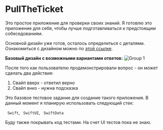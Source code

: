# PullTheTicket
Это простое приложение для проверки своих знаний. 
Я готовлю это приложение для себя, 
чтобы лучше подготавливаться к предстоящим собеседованиям. 

Основной дизайн уже готов, осталось определиться с деталями.
Ознакомиться с дизайном можно по [этой ссылке](https://www.figma.com/design/5r7yFIv6C0xUTdEa11qfdN/%D0%A2%D1%8F%D0%BD%D0%B8%D1%82%D0%B5-%D0%B1%D0%B8%D0%BB%D0%B5%D1%82?node-id=0-1&t=Z1KDYhZJq2UrwPwp-1).

**Базовый дизайн с возможными вариантами ответов:**
![Group 1](https://github.com/djirro/PullTheTicket/assets/26225334/7038ccbb-c00f-48c4-92e8-e65912c09024)

После того как пользователю продемонстрировали вопрос - он может сделать два действия: 
1. Свайп вверх - ответил верно
2. Свайп вниз - нужна подсказка

Это базовое тестовое задание для создание такого приложения. 
В данный момент я планирую использовать следующий стек:

` Swift`, ` SwiftUI`, ` SwiftData`

Буду также покрывать код тестами. На счет UI тестов пока не знаю.
